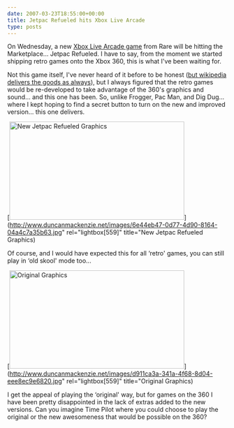 ```yaml
---
date: 2007-03-23T18:55:00+00:00
title: Jetpac Refueled hits Xbox Live Arcade
type: posts
---
```

On Wednesday, a new [Xbox Live Arcade game](http://www.xbox.com/en-US/games/livearcadexbox360/default.htm) from Rare will be hitting the Marketplace... Jetpac Refueled. I have to say, from the moment we started shipping retro games onto the Xbox 360, this is what I've been waiting for.

Not this game itself, I've never heard of it before to be honest ([but wikipedia delivers the goods as always](http://en.wikipedia.org/wiki/Jetpac)), but I always figured that the retro games would be re-developed to take advantage of the 360's graphics and sound... and this one has been. So, unlike Frogger, Pac Man, and Dig Dug... where I kept hoping to find a secret button to turn on the new and improved version... this one delivers.

[<img style="border-right: 0px; border-top: 0px; border-left: 0px; border-bottom: 0px" height="225" alt="New Jetpac Refueled Graphics" src="http://www.duncanmackenzie.net/images/115ca89c-8185-4e6a-8b84-e55a68c6f97b.jpg" width="400" border="0" />](http://www.duncanmackenzie.net/images/6e44eb47-0d77-4d90-8164-04a4c7a35b63.jpg" rel="lightbox[559]" title="New Jetpac Refueled Graphics)

Of course, and I would have expected this for all &#8216;retro' games, you can still play in &#8216;old skool' mode too...

[<img style="border-right: 0px; border-top: 0px; border-left: 0px; border-bottom: 0px" height="225" alt="Original Graphics" src="http://www.duncanmackenzie.net/images/8c4357b3-666b-4f2c-beaa-288e3fcc891f.jpg" width="400" border="0" />](http://www.duncanmackenzie.net/images/d911ca3a-341a-4f68-8d04-eee8ec9e6820.jpg" rel="lightbox[559]" title="Original Graphics)

I get the appeal of playing the &#8216;original' way, but for games on the 360 I have been pretty disappointed in the lack of extras added to the new versions. Can you imagine Time Pilot where you could choose to play the original or the new awesomeness that would be possible on the 360?
